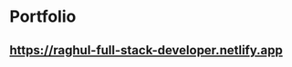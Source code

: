 <h1>Portfolio</h1>
<h2><a href="https://raghul-full-stack-developer.netlify.app" target="_blank">https://raghul-full-stack-developer.netlify.app<h2/>
